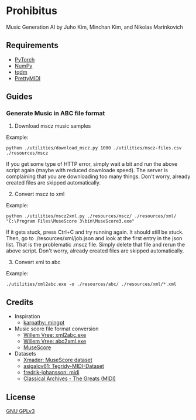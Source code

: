 # Prohibitus

Music Generation AI by Juho Kim, Minchan Kim, and Nikolas Marinkovich

## Requirements

- [PyTorch](https://pytorch.org/)
- [NumPy](https://numpy.org/)
- [tqdm](https://github.com/tqdm/tqdm)
- [PrettyMIDI](https://github.com/craffel/pretty-midi)

## Guides

### Generate Music in ABC file format

1. Download mscz music samples

Example:

```shell
python ./utilities/download_mscz.py 1000 ./utilities/mscz-files.csv ./resources/mscz
```

If you get some type of HTTP error, simply wait a bit and run the above script
again (maybe with reduced downloade speed). The server is complaining that you
are downloading too many things. Don't worry, already created files are skipped
automatically.

2. Convert mscz to xml

Example:

```shell
python ./utilities/mscz2xml.py ./resources/mscz/ ./resources/xml/ "C:\Program Files\MuseScore 3\bin\MuseScore3.exe"
```

If it gets stuck, press Ctrl+C and try running again. It should still be stuck.
Then, go to ./resources/xml/job.json and look at the first entry in the json
list. That is the problematic .mscz file. Simply delete that file and rerun the
above script. Don't worry, already created files are skipped automatically.

3. Convert xml to abc

Example:

```shell
./utilities/xml2abc.exe -o ./resources/abc/ ./resources/xml/*.xml
```

## Credits

- Inspiration
    - [karpathy: mingpt](https://github.com/karpathy/minGPT)
- Music score file format conversion
    - [Willem Vree: xml2abc.exe](https://wim.vree.org/svgParse/xml2abc.html)
    - [Willem Vree: abc2xml.exe](https://wim.vree.org/svgParse/abc2xml.html)
    - [MuseScore](https://musescore.org/)
- Datasets
    - [Xmader: MuseScore dataset](https://github.com/Xmader/musescore-dataset)
    - [asigalov61: Tegridy-MIDI-Dataset](https://github.com/asigalov61/Tegridy-MIDI-Dataset)
    - [fredrik-johansson: midi](https://github.com/fredrik-johansson/midi)
    - [Classical Archives - The Greats (MIDI)](https://thepiratebay.org/description.php?id=6734800)

## License

[GNU GPLv3](https://choosealicense.com/licenses/gpl-3.0/)
